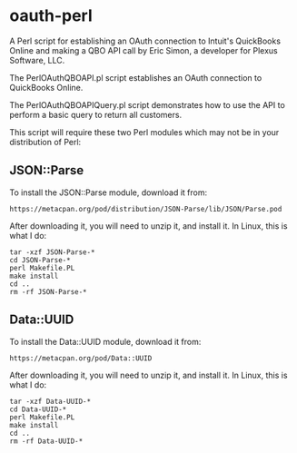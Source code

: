 # oauth-perl
A Perl script for establishing an OAuth connection to Intuit's QuickBooks Online and making a QBO API call
by Eric Simon, a developer for Plexus Software, LLC.

The PerlOAuthQBOAPI.pl script establishes an OAuth connection to QuickBooks Online.

The PerlOAuthQBOAPIQuery.pl script demonstrates how to use the API to perform a basic query to return all customers.

This script will require these two Perl modules which may not be in your distribution of Perl:

JSON::Parse
------------------------------------------------------------------------------------------------------
To install the JSON::Parse module, download it from:

	https://metacpan.org/pod/distribution/JSON-Parse/lib/JSON/Parse.pod

After downloading it, you will need to unzip it, and install it.  In Linux, this is what I do:

	tar -xzf JSON-Parse-*
	cd JSON-Parse-*
	perl Makefile.PL
	make install
	cd ..
	rm -rf JSON-Parse-*

Data::UUID
------------------------------------------------------------------------------------------------------
To install the Data::UUID module, download it from:

	https://metacpan.org/pod/Data::UUID

After downloading it, you will need to unzip it, and install it.  In Linux, this is what I do:

	tar -xzf Data-UUID-*
	cd Data-UUID-*
	perl Makefile.PL
	make install
	cd ..
	rm -rf Data-UUID-*
